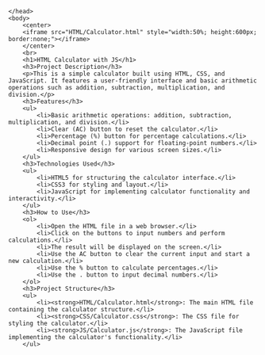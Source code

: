<html>
    <head>

    </head>
    <body>
        <center>
        <iframe src="HTML/Calculator.html" style="width:50%; height:600px; border:none;"></iframe>
        </center>
        <br>
        <h1>HTML Calculator with JS</h1>
        <h3>Project Description</h3>
        <p>This is a simple calculator built using HTML, CSS, and JavaScript. It features a user-friendly interface and basic arithmetic operations such as addition, subtraction, multiplication, and division.</p>
        <h3>Features</h3>
        <ul>
            <li>Basic arithmetic operations: addition, subtraction, multiplication, and division.</li>
            <li>Clear (AC) button to reset the calculator.</li>
            <li>Percentage (%) button for percentage calculations.</li>
            <li>Decimal point (.) support for floating-point numbers.</li>
            <li>Responsive design for various screen sizes.</li>
        </ul>
        <h3>Technologies Used</h3>
        <ul>
            <li>HTML5 for structuring the calculator interface.</li>
            <li>CSS3 for styling and layout.</li>
            <li>JavaScript for implementing calculator functionality and interactivity.</li>
        </ul>
        <h3>How to Use</h3>
        <ol>
            <li>Open the HTML file in a web browser.</li>
            <li>Click on the buttons to input numbers and perform calculations.</li>
            <li>The result will be displayed on the screen.</li>
            <li>Use the AC button to clear the current input and start a new calculation.</li>
            <li>Use the % button to calculate percentages.</li>
            <li>Use the . button to input decimal numbers.</li>
        </ol>
        <h3>Project Structure</h3>
        <ul>
            <li><strong>HTML/Calculator.html</strong>: The main HTML file containing the calculator structure.</li>
            <li><strong>CSS/Calculator.css</strong>: The CSS file for styling the calculator.</li>
            <li><strong>JS/Calculator.js</strong>: The JavaScript file implementing the calculator's functionality.</li>
        </ul>
</body>
</html>